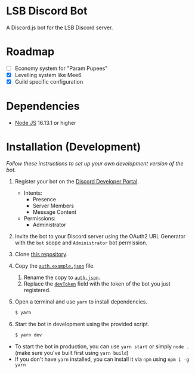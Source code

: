 # LSB Discord Bot

A Discord.js bot for the LSB Discord server.

# Roadmap

-   [ ] Economy system for "Param Pupees"
-   [x] Levelling system like Mee6
-   [x] Guild specific configuration

# Dependencies

-   [Node JS](https://nodejs.org/en/) 16.13.1 or higher

# Installation (Development)

_Follow these instructions to set up your own development version of the bot._

1. Register your bot on the [Discord Developer Portal](https://discord.com/developers/applications).

    - Intents:
        - Presence
        - Server Members
        - Message Content
    - Permissions:
        - Administrator

2. Invite the bot to your Discord server using the OAuth2 URL Generator with the `bot` scope and `Administrator` bot permission.
3. Clone [this repository](https://github.com/NachoToast/LSB-Discord-Bot).
4. Copy the [`auth.example.json`](./auth.example.json) file.
    1. Rename the copy to [`auth.json`](./auth.json).
    2. Replace the [`devToken`](./auth.example.json#L3) field with the token of the bot you just registered.
5. Open a terminal and use `yarn` to install dependencies.

    ```sh
    $ yarn
    ```

6. Start the bot in development using the provided script.

    ```sh
    $ yarn dev
    ```

-   To start the bot in production, you can use `yarn start` or simply `node .` (make sure you've built first using `yarn build`)
-   If you don't have `yarn` installed, you can install it via `npm` using `npm i -g yarn`
